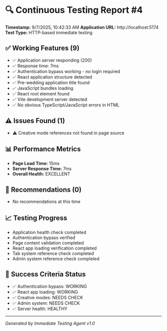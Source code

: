 
# 🔍 Continuous Testing Report #4
**Timestamp:** 9/7/2025, 10:42:33 AM
**Application URL:** http://localhost:5174
**Test Type:** HTTP-based immediate testing

## ✅ Working Features (9)
- ✅ Application server responding (200)
- ✅ Response time: 7ms
- ✅ Authentication bypass working - no login required
- ✅ React application structure detected
- ✅ Pre-wedding application title found
- ✅ JavaScript bundles loading
- ✅ React root element found
- ✅ Vite development server detected
- ✅ No obvious TypeScript/JavaScript errors in HTML

## ⚠️ Issues Found (1)
- ⚠️ Creative mode references not found in page source

## 📊 Performance Metrics
- **Page Load Time:** 15ms
- **Server Response Time:** 7ms
- **Overall Health:** EXCELLENT

## 🎯 Recommendations (0)
- No recommendations at this time

## 📈 Testing Progress
- Application health check completed
- Authentication bypass verified
- Page content validation completed
- React app loading verification completed
- Tab system reference check completed
- Admin system reference check completed

## 🎯 Success Criteria Status
- ✅ Authentication bypass: WORKING
- ✅ React app loading: WORKING
- ✅ Creative modes: NEEDS CHECK
- ✅ Admin system: NEEDS CHECK
- ✅ Server health: HEALTHY

---
*Generated by Immediate Testing Agent v1.0*
